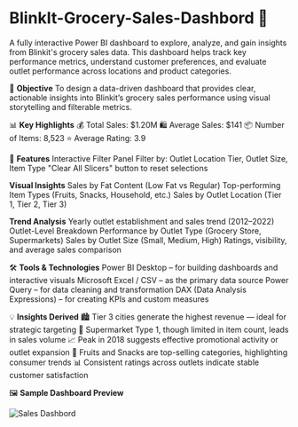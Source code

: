 # BlinkIt-Grocery-Sales-Dashbord 🛒

A fully interactive Power BI dashboard to explore, analyze, and gain insights from Blinkit's grocery sales data. This dashboard helps track key performance metrics, understand customer preferences, and evaluate outlet performance across locations and product categories.

📌 **Objective**
To design a data-driven dashboard that provides clear, actionable insights into Blinkit’s grocery sales performance using visual storytelling and filterable metrics.


📊 **Key Highlights**
💰 Total Sales: $1.20M
🛍️ Average Sales: $141
📦 Number of Items: 8,523
⭐ Average Rating: 3.9


🧩 **Features**
Interactive Filter Panel
Filter by: Outlet Location Tier, Outlet Size, Item Type
"Clear All Slicers" button to reset selections

**Visual Insights**
Sales by Fat Content (Low Fat vs Regular)
Top-performing Item Types (Fruits, Snacks, Household, etc.)
Sales by Outlet Location (Tier 1, Tier 2, Tier 3)

**Trend Analysis**
Yearly outlet establishment and sales trend (2012–2022)
Outlet-Level Breakdown
Performance by Outlet Type (Grocery Store, Supermarkets)
Sales by Outlet Size (Small, Medium, High)
Ratings, visibility, and average sales comparison


🛠 **Tools & Technologies**
Power BI Desktop – for building dashboards and interactive visuals
Microsoft Excel / CSV – as the primary data source
Power Query – for data cleaning and transformation
DAX (Data Analysis Expressions) – for creating KPIs and custom measures


💡 **Insights Derived**
🏙️ Tier 3 cities generate the highest revenue — ideal for strategic targeting
🛒 Supermarket Type 1, though limited in item count, leads in sales volume
📈 Peak in 2018 suggests effective promotional activity or outlet expansion
🍎 Fruits and Snacks are top-selling categories, highlighting consumer trends
📊 Consistent ratings across outlets indicate stable customer satisfaction


🖼️ **Sample Dashboard Preview**

![Sales Dashbord](https://github.com/user-attachments/assets/1e9cfb77-db34-47b8-9ca2-e7f4060ef3a3)


